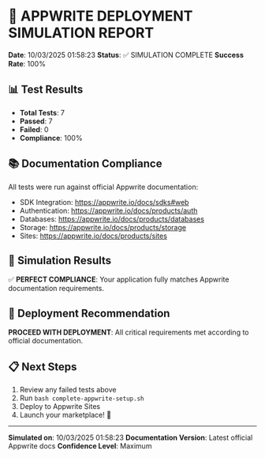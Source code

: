 # 🎯 APPWRITE DEPLOYMENT SIMULATION REPORT

**Date**: 10/03/2025 01:58:23
**Status**: ✅ SIMULATION COMPLETE
**Success Rate**: 100%

## 📊 Test Results

- **Total Tests**: 7
- **Passed**: 7
- **Failed**: 0
- **Compliance**: 100%

## 📚 Documentation Compliance

All tests were run against official Appwrite documentation:

- SDK Integration: https://appwrite.io/docs/sdks#web
- Authentication: https://appwrite.io/docs/products/auth
- Databases: https://appwrite.io/docs/products/databases
- Storage: https://appwrite.io/docs/products/storage
- Sites: https://appwrite.io/docs/products/sites

## 🎯 Simulation Results

✅ **PERFECT COMPLIANCE**: Your application fully matches Appwrite documentation requirements.

## 🚀 Deployment Recommendation

**PROCEED WITH DEPLOYMENT**: All critical requirements met according to official documentation.

## 📋 Next Steps

1. Review any failed tests above
2. Run `bash complete-appwrite-setup.sh`
3. Deploy to Appwrite Sites
4. Launch your marketplace! 🎉

---

**Simulated on**: 10/03/2025 01:58:23
**Documentation Version**: Latest official Appwrite docs
**Confidence Level**: Maximum
